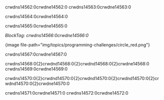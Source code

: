 crwdns14562:0crwdne14562:0 crwdns14563:0crwdne14563:0

crwdns14564:0crwdne14564:0

crwdns14565:0crwdne14565:0

*BlockTag: crwdns14566:0crwdne14566:0*

{image file-path="img/topics/programming-challenges/circle_red.png"}

crwdns14567:0crwdne14567:0

crwdns14568:0{2}crwdnd14568:0{2}crwdnd14568:0{2}crwdne14568:0 crwdns14569:0crwdne14569:0

crwdns14570:0{2}crwdnd14570:0{2}crwdnd14570:0{2}crwdnd14570:0{2}crwdnd14570:0{2}crwdne14570:0

crwdns14571:0crwdne14571:0 crwdns14572:0crwdne14572:0